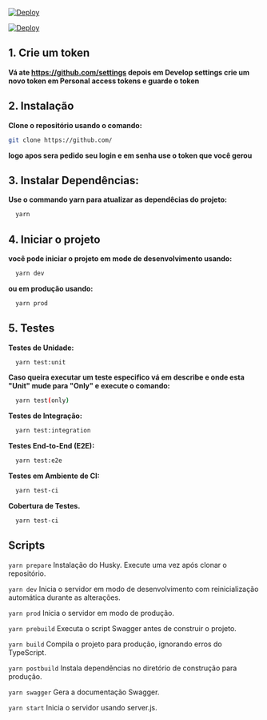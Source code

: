[![Deploy](https://github.com/murilomontino/dpsystem-back/actions/workflows/deploy-stage.yaml/badge.svg)](https://github.com/murilomontino/dpsystem-back/actions/workflows/deploy-stage.yaml)


[![Deploy](https://github.com/murilomontino/dpsystem-back/actions/workflows/deploy-stage.yaml/badge.svg)](https://github.com/murilomontino/dpsystem-back/actions/workflows/deploy-stage.yaml)


## 1. Crie um token

   **Vá ate https://github.com/settings depois em Develop settings crie um novo token em Personal access tokens e guarde o token**

## 2. Instalação  
     
   **Clone o repositório usando o comando:**

   ```bash
   git clone https://github.com/
```
   **logo apos sera pedido seu login e em senha use o token que você gerou**

## 3. Instalar Dependências:

   **Use o commando yarn para atualizar as dependêcias do projeto:**

 ```bash
   yarn
```
## 4. Iniciar o projeto

   **você pode iniciar o projeto em mode de desenvolvimento usando:**

 ```bash
   yarn dev
```
   **ou em produção usando:**
 ```bash
   yarn prod
```

## 5. Testes

  **Testes de Unidade:**
  
 ```bash
   yarn test:unit
```
 **Caso queira executar um teste especifico vá em describe e onde esta "Unit" mude para "Only" e execute o comando:**

 ```bash
   yarn test(only)
```

   **Testes de Integração:**

 ```bash
   yarn test:integration
```
   **Testes End-to-End (E2E):**

 ```bash
   yarn test:e2e
```
   **Testes em Ambiente de CI:**

 ```bash
   yarn test-ci
```
   **Cobertura de Testes.**

 ```bash
   yarn test-ci
```


## Scripts

`yarn prepare`
Instalação do Husky. Execute uma vez após clonar o repositório.

`yarn dev`
Inicia o servidor em modo de desenvolvimento com reinicialização automática durante as alterações.

`yarn prod`
Inicia o servidor em modo de produção.

`yarn prebuild`
Executa o script Swagger antes de construir o projeto.

`yarn build`
Compila o projeto para produção, ignorando erros do TypeScript.

`yarn postbuild`
Instala dependências no diretório de construção para produção.

`yarn swagger`
Gera a documentação Swagger.

`yarn start` 
Inicia o servidor usando server.js.

